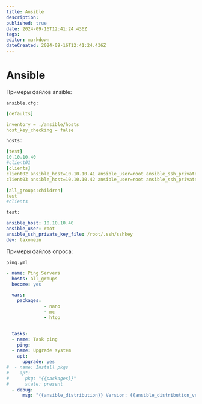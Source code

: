 ```yaml
---
title: Ansible
description: 
published: true
date: 2024-09-16T12:41:24.436Z
tags: 
editor: markdown
dateCreated: 2024-09-16T12:41:24.436Z
---
```


# Ansible
Примеры файлов ansible:


`ansible.cfg:`
```yaml
[defaults]

inventory = ./ansible/hosts
host_key_checking = false
```

`hosts:`
```yaml
[test]
10.10.10.40
#client01
[clients]
client02 ansible_host=10.10.10.41 ansible_user=root ansible_ssh_private_key_file=/root/.ssh/sshkey
client03 ansible_host=10.10.10.42 ansible_user=root ansible_ssh_private_key_file=/root/.ssh/sshkey

[all_groups:children]
test
#clients
```

`test:`
```yaml
ansible_host: 10.10.10.40
ansible_user: root
ansible_ssh_private_key_file: /root/.ssh/sshkey
dev: taxonein
```



Примеры файлов опроса:

`ping.yml`
```yaml
- name: Ping Servers
  hosts: all_groups
  become: yes

  vars:
    packages:
              - nano
              - mc
              - htop


  tasks:
  - name: Task ping
    ping:
  - name: Upgrade system
    apt:
      upgrade: yes
#  - name: Install pkgs
#    apt:
#      pkg: "{{packages}}"
#      state: present
  - debug:
      msg: "{{ansible_distribution}} Version: {{ansible_distribution_version}}"
```